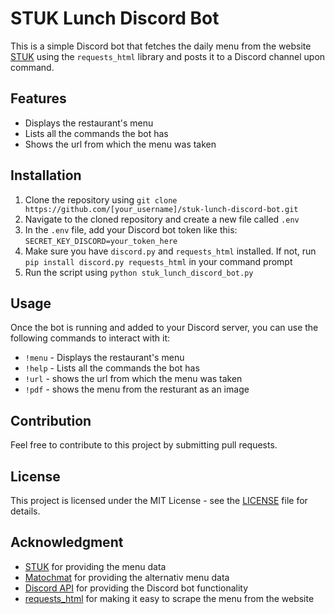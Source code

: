 # STUK Lunch Discord Bot

This is a simple Discord bot that fetches the daily menu from the website [STUK](https://www.stuk.nu/) using the `requests_html` library and posts it to a Discord channel upon command. 

## Features
- Displays the restaurant's menu
- Lists all the commands the bot has
- Shows the url from which the menu was taken

## Installation
1. Clone the repository using `git clone https://github.com/[your_username]/stuk-lunch-discord-bot.git`
2. Navigate to the cloned repository and create a new file called `.env`
3. In the `.env` file, add your Discord bot token like this: `SECRET_KEY_DISCORD=your_token_here`
4. Make sure you have `discord.py` and `requests_html` installed. If not, run `pip install discord.py requests_html` in your command prompt
5. Run the script using `python stuk_lunch_discord_bot.py`

## Usage
Once the bot is running and added to your Discord server, you can use the following commands to interact with it:

- `!menu` - Displays the restaurant's menu
- `!help` - Lists all the commands the bot has
- `!url` - shows the url from which the menu was taken
- `!pdf` - shows the menu from the resturant as an image

## Contribution
Feel free to contribute to this project by submitting pull requests.

## License
This project is licensed under the MIT License - see the [LICENSE](LICENSE) file for details.

## Acknowledgment
* [STUK](https://www.stuk.nu/) for providing the menu data
* [Matochmat](https://www.matochmat.se/lunch/lulea/stuk/) for providing the alternativ menu data
* [Discord API](https://discord.com/developers/docs/intro) for providing the Discord bot functionality
* [requests_html](https://requests.readthedocs.io/projects/requests-html/en/latest/) for making it easy to scrape the menu from the website
